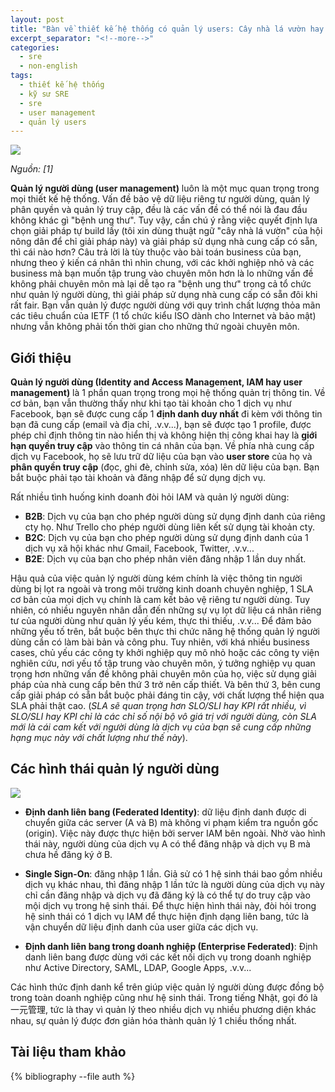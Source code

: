 ```yaml
---
layout: post
title: "Bàn về thiết kế hệ thống có quản lý users: Cây nhà lá vườn hay ăn sẵn?"
excerpt_separator: "<!--more-->"
categories:
  - sre
  - non-english
tags:
  - thiết kế hệ thống
  - kỹ sư SRE
  - sre
  - user management
  - quản lý users
---
```


![](https://images.ctfassets.net/kbkgmx9upatd/6kbL4HCOIufohPQq4dLuUg/b703a314b88daa939d62d7b0bf3e54fc/User_Profiles__1_.png)

_Nguồn: [1]_

__Quản lý người dùng (user management)__ luôn là một mục quan trọng trong mọi thiết kế hệ thống.
Vấn đề bảo vệ dữ liệu riêng tư người dùng, quản lý phân quyền và quản lý truy cập, đều là các vấn đề có thể nói là đau đầu không khác gì "bệnh ung thư".
Tuy vậy, cần chú ý rằng việc quyết định lựa chọn giải pháp tự build lấy (tôi xin dùng thuật ngữ "cây nhà lá vườn" của hội nông dân để chỉ giải pháp này) và giải pháp sử dụng nhà cung cấp có sẵn, thì cái nào hơn?
Câu trả lời là tùy thuộc vào bài toán business của bạn, nhưng theo ý kiến cá nhân thì nhìn chung, với các khởi nghiệp nhỏ và các business mà bạn muốn tập trung vào chuyên môn hơn là lo những vấn đề không phải chuyên môn mà lại dễ tạo ra "bệnh ung thư" trong cả tổ chức như quản lý người dùng, thì giải pháp sử dụng nhà cung cấp có sẵn đôi khi rất fair.
Bạn vẫn quản lý được người dùng với quy trình chất lượng thỏa mãn các tiêu chuẩn của IETF (1 tổ chức kiểu ISO dành cho Internet và bảo mật) nhưng vẫn không phải tốn thời gian cho những thứ ngoài chuyên môn.

<!--more-->
## Giới thiệu

__Quản lý người dùng (Identity and Access Management, IAM hay user management)__ là 1 phần quan trọng trong mọi hệ thống quản trị thông tin.
Về cơ bản, bạn vẫn thường thấy như khi tạo tài khoản cho 1 dịch vụ như Facebook, bạn sẽ được cung cấp 1 __định danh duy nhất__ đi kèm với thông tin bạn đã cung cấp (email và địa chỉ, .v.v...), bạn sẽ được tạo 1 profile, được phép chỉ định thông tin nào hiển thị và không hiện thị công khai hay là __giới hạn quyền truy cập__ vào thông tin cá nhân của bạn.
Về phía nhà cung cấp dịch vụ Facebook, họ sẽ lưu trữ dữ liệu của bạn vào __user store__ của họ và __phân quyền truy cập__ (đọc, ghi đè, chỉnh sửa, xóa) lên dữ liệu của bạn.
Bạn bắt buộc phải tạo tài khoản và đăng nhập để sử dụng dịch vụ.

Rất nhiều tình huống kinh doanh đòi hỏi IAM và quản lý người dùng:

* __B2B__: Dịch vụ của bạn cho phép người dùng sử dụng định danh của riêng cty họ. Như Trello cho phép người dùng liên kết sử dụng tài khoản cty.
* __B2C__: Dịch vụ của bạn cho phép người dùng sử dụng định danh của 1 dịch vụ xã hội khác như Gmail, Facebook, Twitter, .v.v...
* __B2E__: Dịch vụ của bạn cho phép nhân viên đăng nhập 1 lần duy nhất.

Hậu quả của việc quản lý người dùng kém chính là việc thông tin người dùng bị lọt ra ngoài và trong môi trường kinh doanh chuyên nghiệp, 1 SLA cơ bản của mọi dịch vụ chính là cam kết bảo vệ riêng tư người dùng.
Tuy nhiên, có nhiều nguyên nhân dẫn đến những sự vụ lọt dữ liệu cá nhân riêng tư của người dùng như quản lý yếu kém, thực thi thiếu, .v.v...
Để đảm bảo những yếu tố trên, bắt buộc bên thực thi chức năng hệ thống quản lý người dùng cần có làm bài bản và công phu.
Tuy nhiên, với khá nhiều business cases, chủ yếu các công ty khởi nghiệp quy mô nhỏ hoặc các công ty viện nghiên cứu, nơi yếu tố tập trung vào chuyên môn, ý tưởng nghiệp vụ quan trọng hơn những vấn đề không phải chuyên môn của họ, việc sử dụng giải pháp của nhà cung cấp bên thứ 3 trở nên cấp thiết.
Và bên thứ 3, bên cung cấp giải pháp có sẵn bắt buộc phải đáng tin cậy, với chất lượng thể hiện qua SLA phải thật cao. (_SLA sẽ quan trọng hơn SLO/SLI hay KPI rất nhiều, vì SLO/SLI hay KPI chỉ là các chỉ số nội bộ vô giá trị với người dùng, còn SLA mới là cái cam kết với người dùng là dịch vụ của bạn sẽ cung cấp những hạng mục này với chất lượng như thế này_).

## Các hình thái quản lý người dùng

![](/assets/img/iam.png)

* __Định danh liên bang (Federated Identity)__: dữ liệu định danh được di chuyển giữa các server (A và B) mà không vi phạm kiểm tra nguồn gốc (origin). Việc này được thực hiện bởi server IAM bên ngoài.
Nhờ vào hình thái này, người dùng của dịch vụ A có thể đăng nhập và dịch vụ B mà chưa hề đăng ký ở B.

* __Single Sign-On__: đăng nhập 1 lần. Giả sử có 1 hệ sinh thái bao gồm nhiều dịch vụ khác nhau, thì đăng nhập 1 lần tức là người dùng của dịch vụ này chỉ cần đăng nhập và dịch vụ đã đăng ký là có thể tự do truy cập vào mội dịch vụ trong hệ sinh thái.
Để thực hiện hình thái này, đòi hỏi trong hệ sinh thái có 1 dịch vụ IAM để thực hiện định dạng liên bang, tức là vận chuyển dữ liệu định danh của user giữa các dịch vụ.

* __Định danh liên bang trong doanh nghiệp (Enterprise Federated)__: Định danh liên bang được dùng với các kết nối dịch vụ trong doanh nghiệp như Active Directory, SAML, LDAP, Google Apps, .v.v...

Các hình thức định danh kể trên giúp việc quản lý người dùng được đồng bộ trong toàn doanh nghiệp cũng như hệ sinh thái. Trong tiếng Nhật, gọi đó là 一元管理, tức là thay vì quản lý theo nhiều dịch vụ nhiều phương diện khác nhau, sự quản lý được đơn giản hóa thành quản lý 1 chiều thống nhất.


## Tài liệu tham khảo
{% bibliography --file auth %}
